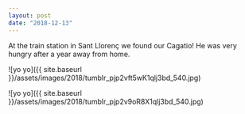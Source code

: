 ```yaml
---
layout: post
date: "2018-12-13"
---
```


At the train station in Sant Llorenç we found our Cagatio! He was very hungry after a year away from home.

![yo yo]({{ site.baseurl }}/assets/images/2018/tumblr_pjp2vft5wK1qlj3bd_540.jpg)

![yo yo]({{ site.baseurl }}/assets/images/2018/tumblr_pjp2v9oR8X1qlj3bd_540.jpg)
